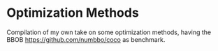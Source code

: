 # Optimization Methods
Compilation of my own take on some optimization methods, having the BBOB <https://github.com/numbbo/coco> as benchmark.
